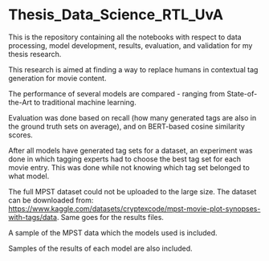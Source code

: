 # Thesis_Data_Science_RTL_UvA
This is the repository containing all the notebooks with respect to data processing, model development, results, evaluation, and validation for my thesis research. 

This research is aimed at finding a way to replace humans in contextual tag generation for movie content. 

The performance of several models are compared - ranging from State-of-the-Art to traditional machine learning.

Evaluation was done based on recall (how many generated tags are also in the ground truth sets on average), and on BERT-based cosine similarity scores. 

After all models have generated tag sets for a dataset, an experiment was done in which tagging experts had to choose the best tag set for each movie entry. This was done while not knowing which tag set belonged to what model. 

The full MPST dataset could not be uploaded to the large size. The dataset can be downloaded from: https://www.kaggle.com/datasets/cryptexcode/mpst-movie-plot-synopses-with-tags/data. Same goes for the results files. 

A sample of the MPST data which the models used is included.

Samples of the results of each model are also included.
